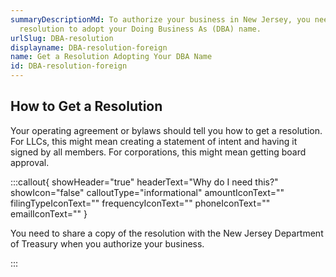 ```yaml
---
summaryDescriptionMd: To authorize your business in New Jersey, you need a
  resolution to adopt your Doing Business As (DBA) name.
urlSlug: DBA-resolution
displayname: DBA-resolution-foreign
name: Get a Resolution Adopting Your DBA Name
id: DBA-resolution-foreign
---
```


## How to Get a Resolution

Your operating agreement or bylaws should tell you how to get a resolution. For LLCs, this might mean creating a statement of intent and having it signed by all members. For corporations, this might mean getting board approval.

:::callout{ showHeader="true" headerText="Why do I need this?" showIcon="false" calloutType="informational" amountIconText="" filingTypeIconText="" frequencyIconText="" phoneIconText="" emailIconText="" }

You need to share a copy of the resolution with the New Jersey Department of Treasury when you authorize your business.

:::
